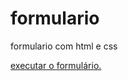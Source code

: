 # formulario
 formulario com html e css

<a href="https://dorcas-chagas.github.io/formulario/ex022/index.html"> executar o formulário.</a>